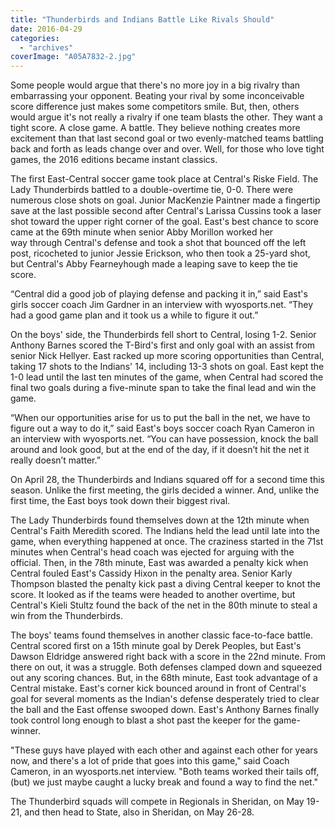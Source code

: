 ```yaml
---
title: "Thunderbirds and Indians Battle Like Rivals Should"
date: 2016-04-29
categories: 
  - "archives"
coverImage: "A05A7832-2.jpg"
---
```


Some people would argue that there's no more joy in a big rivalry than embarrassing your opponent. Beating your rival by some inconceivable score difference just makes some competitors smile. But, then, others would argue it's not really a rivalry if one team blasts the other. They want a tight score. A close game. A battle. They believe nothing creates more excitement than that last second goal or two evenly-matched teams battling back and forth as leads change over and over. Well, for those who love tight games, the 2016 editions became instant classics.

The first East-Central soccer game took place at Central's Riske Field. The Lady Thunderbirds battled to a double-overtime tie, 0-0. There were numerous close shots on goal. Junior MacKenzie Paintner made a fingertip save at the last possible second after Central's Larissa Cussins took a laser shot toward the upper right corner of the goal. East's best chance to score came at the 69th minute when senior Abby Morillon worked her way through Central's defense and took a shot that bounced off the left post, ricocheted to junior Jessie Erickson, who then took a 25-yard shot, but Central's Abby Fearneyhough made a leaping save to keep the tie score.

“Central did a good job of playing defense and packing it in,” said East's girls soccer coach Jim Gardner in an interview with wyosports.net. “They had a good game plan and it took us a while to figure it out.”

On the boys' side, the Thunderbirds fell short to Central, losing 1-2. Senior Anthony Barnes scored the T-Bird's first and only goal with an assist from senior Nick Hellyer. East racked up more scoring opportunities than Central, taking 17 shots to the Indians' 14, including 13-3 shots on goal. East kept the 1-0 lead until the last ten minutes of the game, when Central had scored the final two goals during a five-minute span to take the final lead and win the game.

“When our opportunities arise for us to put the ball in the net, we have to figure out a way to do it,” said East's boys soccer coach Ryan Cameron in an interview with wyosports.net. “You can have possession, knock the ball around and look good, but at the end of the day, if it doesn’t hit the net it really doesn’t matter.”

On April 28, the Thunderbirds and Indians squared off for a second time this season. Unlike the first meeting, the girls decided a winner. And, unlike the first time, the East boys took down their biggest rival.

The Lady Thunderbirds found themselves down at the 12th minute when Central's Faith Meredith scored. The Indians held the lead until late into the game, when everything happened at once. The craziness started in the 71st minutes when Central's head coach was ejected for arguing with the official. Then, in the 78th minute, East was awarded a penalty kick when Central fouled East's Cassidy Hixon in the penalty area. Senior Karly Thompson blasted the penalty kick past a diving Central keeper to knot the score. It looked as if the teams were headed to another overtime, but Central's Kieli Stultz found the back of the net in the 80th minute to steal a win from the Thunderbirds.

The boys' teams found themselves in another classic face-to-face battle. Central scored first on a 15th minute goal by Derek Peoples, but East's Dawson Eldridge answered right back with a score in the 22nd minute. From there on out, it was a struggle. Both defenses clamped down and squeezed out any scoring chances. But, in the 68th minute, East took advantage of a Central mistake. East's corner kick bounced around in front of Central's goal for several moments as the Indian's defense desperately tried to clear the ball and the East offense swooped down. East's Anthony Barnes finally took control long enough to blast a shot past the keeper for the game-winner.

"These guys have played with each other and against each other for years now, and there's a lot of pride that goes into this game," said Coach Cameron, in an wyosports.net interview. "Both teams worked their tails off, (but) we just maybe caught a lucky break and found a way to find the net."

The Thunderbird squads will compete in Regionals in Sheridan, on May 19-21, and then head to State, also in Sheridan, on May 26-28.
